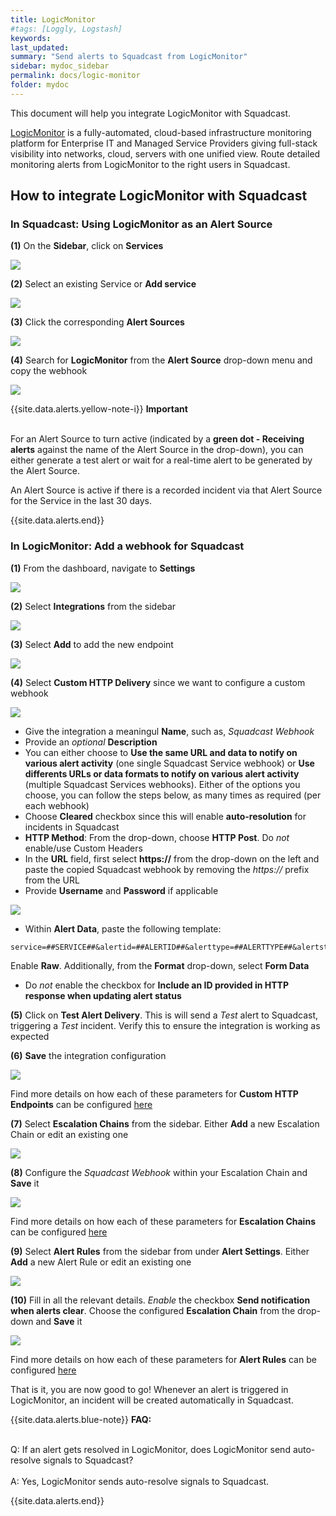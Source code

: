 ```yaml
---
title: LogicMonitor
#tags: [Loggly, Logstash]
keywords: 
last_updated: 
summary: "Send alerts to Squadcast from LogicMonitor"
sidebar: mydoc_sidebar
permalink: docs/logic-monitor
folder: mydoc
---
```


This document will help you integrate LogicMonitor with Squadcast.
 
[LogicMonitor](https://www.logicmonitor.com/) is a fully-automated, cloud-based infrastructure monitoring platform for Enterprise IT and Managed Service Providers giving full-stack visibility into networks, cloud, servers with one unified view.
Route detailed monitoring alerts from LogicMonitor to the right users in Squadcast.

## How to integrate LogicMonitor with Squadcast

### In Squadcast: Using LogicMonitor as an Alert Source

**(1)** On the **Sidebar**, click on **Services**

![](images/integration_1-1.png)

**(2)** Select an existing Service or **Add service** 

![](images/integration_1-2.png)

**(3)** Click the corresponding **Alert Sources**

![](images/integration_1.png)

**(4)** Search for **LogicMonitor** from  the **Alert Source** drop-down menu and copy the webhook 

![](images/logic-monitor11.png)

{{site.data.alerts.yellow-note-i}}
<b>Important</b><br/><br/>
<p>For an Alert Source to turn active (indicated by a <b>green dot - Receiving alerts</b> against the name of the Alert Source in the drop-down), you can either generate a test alert or wait for a real-time alert to be generated by the Alert Source.</p>
<p>An Alert Source is active if there is a recorded incident via that Alert Source for the Service in the last 30 days.</p>
{{site.data.alerts.end}}

### In LogicMonitor: Add a webhook for Squadcast

**(1)** From the dashboard, navigate to **Settings**

![](images/logic-monitor1.png)

**(2)** Select **Integrations** from the sidebar

![](images/logic-monitor2.png)

**(3)** Select **Add** to add the new endpoint

![](images/logic-monitor3.png)

**(4)** Select **Custom HTTP Delivery** since we want to configure a custom webhook

![](images/logic-monitor4.png)

- Give the integration a meaningul **Name**, such as, *Squadcast Webhook*
- Provide an *optional* **Description**
- You can either choose to **Use the same URL and data to notify on various alert activity** (one single Squadcast Service webhook) or **Use differents URLs or data formats to notify on various alert activity** (multiple Squadcast Services webhooks). Either of the options you choose, you can follow the steps below, as many times as required (per each webhook)
- Choose **Cleared** checkbox since this will enable **auto-resolution** for incidents in Squadcast
- **HTTP Method**: From the drop-down, choose **HTTP Post**. Do *not* enable/use Custom Headers
- In the **URL** field, first select **https://** from the drop-down on the left and paste the copied Squadcast webhook by removing the *https://* prefix from the URL
- Provide **Username** and **Password** if applicable

![](images/logic-monitor5.png)

- Within **Alert Data**, paste the following template:

```
service=##SERVICE##&alertid=##ALERTID##&alerttype=##ALERTTYPE##&alertstatus=##ALERTSTATUS##&level=##LEVEL##&host=##HOST##&datasource=##DATASOURCE##&eventsource=##EVENTSOURCE##&batchjob=##BATCHJOB##&group=##GROUP##&datapoint=##DATAPOINT##&start=##START##&finish=##FINISH##&duration=##DURATION##&value=##VALUE##&threshold=##THRESHOLD##&userdata=##USERDATA##&cmdline=##CMDLINE##&exitCode=##EXITCODE##&stdout=##STDOUT##&stderr=##STDERR##&agent=##AGENT_DESCRIPTION##&checkpoint=##CHECKPOINT##&datapointdesc=##DPDESCRIPTION##&hostdesc=##HOSTDESCRIPTION##&hostinfo=##system.sysinfo##&hostips=##system.ips##&hosturl=##DEVICEURL##&instance=##INSTANCE##&dsidesc=##DSIDESCRIPTION##&batchdesc=##BJDESCRIPTION##&hostname=##system.hostname##&dsdesc=##DSDESCRIPTION##&eventmsg=##LIMITEDMESSAGE##&eventlogmsg=##MESSAGE##&eventcode=##EVENTCODE##&eventtype=##TYPE##&eventuser=##USER##&eventlogfile=##LOGFILE##&servicedetail=##DETAIL##&serviceurl=##URL##&servicegroup=##SERVICEGROUP##&date=##DATE##&clearvalue=##CLEARVALUE##&internalid=##INTERNALID##&alerturl=##ALERTDETAILURL##
```

Enable **Raw**. Additionally, from the **Format** drop-down, select **Form Data**
- Do *not* enable the checkbox for **Include an ID provided in HTTP response when updating alert status**

**(5)** Click on **Test Alert Delivery**. This is will send a *Test* alert to Squadcast, triggering a *Test* incident. Verify this to ensure the integration is working as expected

**(6)** **Save** the integration configuration

![](images/logic-monitor6.png)

Find more details on how each of these parameters for **Custom HTTP Endpoints** can be configured [here](https://www.logicmonitor.com/support/alerts/integrations/custom-http-delivery)

**(7)** Select **Escalation Chains** from the sidebar. Either **Add** a new Escalation Chain or edit an existing one

![](images/logic-monitor7.png)

**(8)** Configure the *Squadcast Webhook* within your Escalation Chain and **Save** it

![](images/logic-monitor8.png)

Find more details on how each of these parameters for **Escalation Chains** can be configured [here](https://www.logicmonitor.com/support/alerts/alert-delivery/escalation-chains)

**(9)** Select **Alert Rules** from the sidebar from under **Alert Settings**. Either **Add** a new Alert Rule or edit an existing one

![](images/logic-monitor9.png)

**(10)** Fill in all the relevant details. *Enable* the checkbox **Send notification when alerts clear**. Choose the configured **Escalation Chain** from the drop-down and **Save** it

![](images/logic-monitor10.png)

Find more details on how each of these parameters for **Alert Rules** can be configured [here](https://www.logicmonitor.com/support/alerts/alert-delivery/alert-rules)

That is it, you are now good to go! Whenever an alert is triggered in LogicMonitor, an incident will be created automatically in Squadcast.

{{site.data.alerts.blue-note}}
<b>FAQ:</b>
<br/><br/><p>Q: If an alert gets resolved in LogicMonitor, does LogicMonitor send auto-resolve signals to Squadcast?<br/><br/>A: Yes, LogicMonitor sends auto-resolve signals to Squadcast.</p>
{{site.data.alerts.end}}